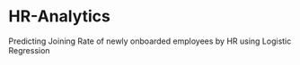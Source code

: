 # HR-Analytics
Predicting Joining Rate of newly onboarded employees by HR using Logistic Regression
